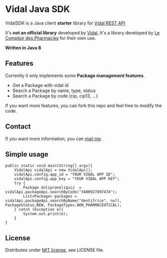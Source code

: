 Vidal Java SDK
======================

VidalSDK is a Java client __starter__ library for [Vidal REST API](https://vidal.3scale.net/docs)
 
It's __not an official library__ developed by [Vidal](https://www.vidal.fr/), 
It's a library developed by [Le Comptoir des Pharmacies](https://www.lecomptoirdespharmacies.fr/)
for their own use.

__Written in Java 8__

Features
-------------

Currently it only implements some __Package management features__.

- Get a Package with vidal id
- Search a Package by name, type, status
- Search a Package by code (cip, cip13, ...)

If you want more features, you can fork this repo and feel free to modify
the code.

Contact
-------------

If you want more information,
you can [mail me](mailto:webmaster@lecomptoirdespharmacies.fr). 

Simple usage 
-------------

```
public static void main(String[] args){
    VidalApi vidalApi = new VidalApi();
    vidalApi.config.app_id = "YOUR VIDAL APP ID";
    vidalApi.config.app_key = "YOUR VIDAL APP KEY";
    try {
        Package dolipraneliquiz  = vidalApi.packageApi.searchByCode("3400927897474");
        List<Package> packages = vidalApi.packageApi.searchByName("dentifrice", null, PackageStatus.NEW, PackageTypes.NON_PHARMACEUTICAL);
    } catch (Exception e){
        System.out.print(e);
    }
}
```

License 
-----------
Distributes under [MIT license](http://www.opensource.org/licenses/mit-license.php), see LICENSE file.